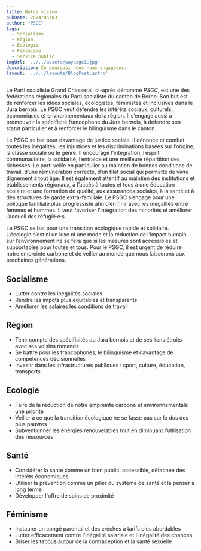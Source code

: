 ```yaml
---
title: Notre vision
pubDate: 2024/05/03
author: "PSGC"
tags:
  - Socialisme
  - Région
  - Ecologie
  - Féminisme
  - Service public
imgUrl: '../../assets/paysage1.jpg'
description: Ce pourquoi nous nous engageons.
layout: '../../layouts/BlogPost.astro'
---
```


Le Parti socialiste Grand Chasseral, ci-après dénommé *PSGC*, est une des fédérations
régionales du Parti socialiste du canton de Berne. Son but est de renforcer les idées
sociales, écologistes, féministes et inclusives dans le Jura bernois. Le PSGC veut
défendre les intérêts sociaux, culturels, économiques et environnementaux de la région.
Il s’engage aussi à promouvoir la spécificité francophone du Jura bernois, à défendre son
statut particulier et à renforcer le bilinguisme dans le canton.

Le PSGC se bat pour davantage de justice sociale. Il dénonce et combat toutes les
inégalités, les injustices et les discriminations basées sur l’origine, la classe sociale ou le
genre. Il encourage l’intégration, l’esprit communautaire, la solidarité, l’entraide et une
meilleure répartition des richesses. Le parti veille en particulier au maintien de bonnes
conditions de travail, d’une rémunération correcte, d’un filet social qui permette de vivre
dignement à tout âge. Il est également attentif au maintien des institutions et
établissements régionaux, à l’accès à toutes et tous à une éducation scolaire et une
formation de qualité, aux assurances sociales, à la santé et à des structures de garde
extra-familiale. Le PSGC s’engage pour une politique familiale plus progressiste afin d’en
finir avec les inégalités entre femmes et hommes. Il veut favoriser l’intégration des
minorités et améliorer l’accueil des réfugié·e·s.

Le PSGC se bat pour une transition écologique rapide et solidaire. L’écologie n’est ni un
luxe ni une mode et la réduction de l’impact humain sur l’environnement ne se fera que
si les mesures sont accessibles et supportables pour toutes et tous. Pour le PSGC, il est
urgent de réduire notre empreinte carbone et de veiller au monde que nous laisserons
aux prochaines générations.

## Socialisme

  - Lutter contre les inégalités sociales
  - Rendre les impôts plus équitables et transparents
  - Améliorer les salaires les conditions de travail 

## Région
  
  - Tenir compte des spécificités du Jura bernois et de ses liens étroits avec ses voisins romands
  - Se battre pour les francophones, le bilinguisme et davantage de compétences décisionnelles
  - Investir dans les infrastructures publiques : sport, culture, éducation, transports

## Ecologie

  - Faire de la réduction de notre empreinte carbone et environnementale une priorité
  - Veiller à ce que la transition écologique ne se fasse pas sur le dos des plus pauvres
  - Subventionner les énergies renouvelables tout en diminuant l'utilisation des ressources

## Santé

  - Considérer la santé comme un bien public: accessible, détachée des intérêts économiques
  - Utiliser la prévention comme un pilier du système de santé et la penser à long terme
  - Développer l'offre de soins de proximité

## Féminisme
  
  - Instaurer un congé parental et des crèches à tarifs plus abordables
  - Lutter efficacement contre l'inégalité salariale et l'inégalité des chances
  - Briser les tabous autour de la contraception et la santé sexuelle 

